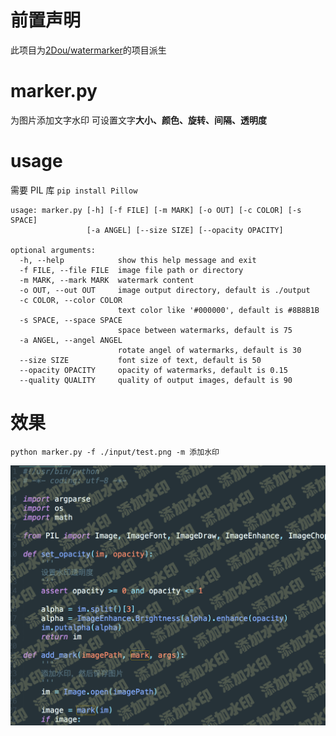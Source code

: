 # 前置声明
此项目为[2Dou/watermarker](https://github.com/2Dou/watermarker)的项目派生

# marker.py

为图片添加文字水印
可设置文字**大小、颜色、旋转、间隔、透明度**

# usage

需要 PIL 库 `pip install Pillow`

```
usage: marker.py [-h] [-f FILE] [-m MARK] [-o OUT] [-c COLOR] [-s SPACE]
                 [-a ANGEL] [--size SIZE] [--opacity OPACITY]

optional arguments:
  -h, --help            show this help message and exit
  -f FILE, --file FILE  image file path or directory
  -m MARK, --mark MARK  watermark content
  -o OUT, --out OUT     image output directory, default is ./output
  -c COLOR, --color COLOR
                        text color like '#000000', default is #8B8B1B
  -s SPACE, --space SPACE
                        space between watermarks, default is 75
  -a ANGEL, --angel ANGEL
                        rotate angel of watermarks, default is 30
  --size SIZE           font size of text, default is 50
  --opacity OPACITY     opacity of watermarks, default is 0.15
  --quality QUALITY     quality of output images, default is 90
```

# 效果

`python marker.py -f ./input/test.png -m 添加水印`

![](https://github.com/2Dou/watermarker/raw/master/output/test.png)
